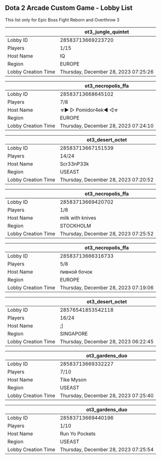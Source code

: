 ## Dota 2 Arcade Custom Game - Lobby List

This list only for Epic Boss Fight Reborn and Overthrow 3

|  | ot3_jungle_quintet |
| ------ | ------ |
| Lobby ID | 28583713669223720 |
| Players | 1/15 |
| Host Name | IQ |
| Region | EUROPE |
| Lobby Creation Time | Thursday, December 28, 2023 07:25:26 |


|  | ot3_necropolis_ffa |
| ------ | ------ |
| Lobby ID | 28583713668645102 |
| Players | 7/8 |
| Host Name | ☣▶ ▷ Pomidor4ek◀ ◁☣ |
| Region | EUROPE |
| Lobby Creation Time | Thursday, December 28, 2023 07:24:10 |


|  | ot3_desert_octet |
| ------ | ------ |
| Lobby ID | 28583713667151539 |
| Players | 14/24 |
| Host Name | Scr33nP33k |
| Region | USEAST |
| Lobby Creation Time | Thursday, December 28, 2023 07:20:52 |


|  | ot3_necropolis_ffa |
| ------ | ------ |
| Lobby ID | 28583713669420702 |
| Players | 1/8 |
| Host Name | milk with knives |
| Region | STOCKHOLM |
| Lobby Creation Time | Thursday, December 28, 2023 07:25:52 |


|  | ot3_necropolis_ffa |
| ------ | ------ |
| Lobby ID | 28583713666316733 |
| Players | 5/8 |
| Host Name | пивной бочок |
| Region | EUROPE |
| Lobby Creation Time | Thursday, December 28, 2023 07:19:06 |


|  | ot3_desert_octet |
| ------ | ------ |
| Lobby ID | 28576541853542118 |
| Players | 16/24 |
| Host Name | ;] |
| Region | SINGAPORE |
| Lobby Creation Time | Thursday, December 28, 2023 06:22:45 |


|  | ot3_gardens_duo |
| ------ | ------ |
| Lobby ID | 28583713669332227 |
| Players | 7/10 |
| Host Name | Tike Myson |
| Region | USEAST |
| Lobby Creation Time | Thursday, December 28, 2023 07:25:40 |


|  | ot3_gardens_duo |
| ------ | ------ |
| Lobby ID | 28583713669440196 |
| Players | 1/10 |
| Host Name | Run Yo Pockets |
| Region | USEAST |
| Lobby Creation Time | Thursday, December 28, 2023 07:25:54 |


